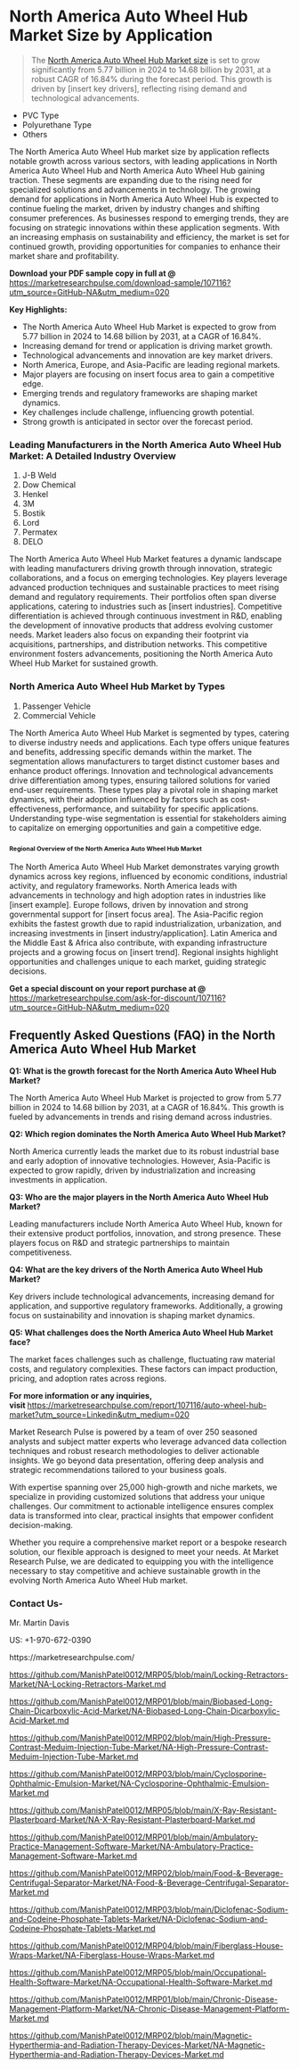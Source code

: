 <h1>North America Auto Wheel Hub Market&nbsp;Size by Application</h1><blockquote><p>The <a href="https://marketresearchpulse.com/download-sample/107116?utm_source=GitHub-NA&amp;utm_medium=020">North America Auto Wheel Hub Market size</a> is set to grow significantly from 5.77 billion in 2024 to 14.68 billion by 2031, at a robust CAGR of 16.84% during the forecast period. This growth is driven by [insert key drivers], reflecting rising demand and technological advancements.</p></blockquote><ul><li>PVC Type<li> Polyurethane Type<li> Others</li></ul><p>The North America Auto Wheel Hub market size by application reflects notable growth across various sectors, with leading applications in North America Auto Wheel Hub and North America Auto Wheel Hub gaining traction. These segments are expanding due to the rising need for specialized solutions and advancements in technology. The growing demand for applications in North America Auto Wheel Hub is expected to continue fueling the market, driven by industry changes and shifting consumer preferences. As businesses respond to emerging trends, they are focusing on strategic innovations within these application segments. With an increasing emphasis on sustainability and efficiency, the market is set for continued growth, providing opportunities for companies to enhance their market share and profitability.</p><p><strong>Download your PDF sample copy in full at @ </strong><a href="https://marketresearchpulse.com/download-sample/107116?utm_source=GitHub-NA&amp;utm_medium=020">https://marketresearchpulse.com/download-sample/107116?utm_source=GitHub-NA&amp;utm_medium=020</a></p><p><strong>Key Highlights: </strong></p><ul><li>The North America Auto Wheel Hub Market is expected to grow from 5.77 billion in 2024 to 14.68 billion by 2031, at a CAGR of 16.84%.</li><li>Increasing demand for trend or application is driving market growth.</li><li>Technological advancements and innovation are key market drivers.</li><li>North America, Europe, and Asia-Pacific are leading regional markets.</li><li>Major players are focusing on insert focus area to gain a competitive edge.</li><li>Emerging trends and regulatory frameworks are shaping market dynamics.</li><li>Key challenges include challenge, influencing growth potential.</li><li>Strong growth is anticipated in sector over the forecast period.</li></ul><h3>Leading Manufacturers in the North America Auto Wheel Hub Market: A Detailed Industry Overview</h3><ol><li>J-B Weld</li><li>Dow Chemical</li><li>Henkel</li><li>3M</li><li>Bostik</li><li>Lord</li><li>Permatex</li><li>DELO</li></ol><div class="flex max-w-full flex-col flex-grow"><div class="min-h-8 text-message flex w-full flex-col items-end gap-2 whitespace-normal break-words [.text-message+&amp;]:mt-5" dir="auto" data-message-author-role="assistant" data-message-id="fd8432e4-4910-450d-b182-61b7bfb0a01f" data-message-model-slug="gpt-4o"><div class="flex w-full flex-col gap-1 empty:hidden first:pt-[3px]"><div class="markdown prose w-full break-words dark:prose-invert light"><p>The North America Auto Wheel Hub Market features a dynamic landscape with leading manufacturers driving growth through innovation, strategic collaborations, and a focus on emerging technologies. Key players leverage advanced production techniques and sustainable practices to meet rising demand and regulatory requirements. Their portfolios often span diverse applications, catering to industries such as [insert industries]. Competitive differentiation is achieved through continuous investment in R&amp;D, enabling the development of innovative products that address evolving customer needs. Market leaders also focus on expanding their footprint via acquisitions, partnerships, and distribution networks. This competitive environment fosters advancements, positioning the North America Auto Wheel Hub Market for sustained growth.</p></div></div></div></div><h3>North America Auto Wheel Hub Market by Types</h3><ol><li>Passenger Vehicle<li> Commercial Vehicle</li></ol><div class="flex max-w-full flex-col flex-grow"><div class="min-h-8 text-message flex w-full flex-col items-end gap-2 whitespace-normal break-words [.text-message+&amp;]:mt-5" dir="auto" data-message-author-role="assistant" data-message-id="084470be-0bb7-4664-bddf-5156b4f41249" data-message-model-slug="gpt-4o-mini"><div class="flex w-full flex-col gap-1 empty:hidden first:pt-[3px]"><div class="markdown prose w-full break-words dark:prose-invert light"><p>The North America Auto Wheel Hub Market is segmented by types, catering to diverse industry needs and applications. Each type offers unique features and benefits, addressing specific demands within the market. The segmentation allows manufacturers to target distinct customer bases and enhance product offerings. Innovation and technological advancements drive differentiation among types, ensuring tailored solutions for varied end-user requirements. These types play a pivotal role in shaping market dynamics, with their adoption influenced by factors such as cost-effectiveness, performance, and suitability for specific applications. Understanding type-wise segmentation is essential for stakeholders aiming to capitalize on emerging opportunities and gain a competitive edge.</p></div></div></div></div><h3><span style="font-size: 11px;">Regional Overview of the North America Auto Wheel Hub Market</span></h3><div class="flex max-w-full flex-col flex-grow"><div class="min-h-8 text-message flex w-full flex-col items-end gap-2 whitespace-normal break-words [.text-message+&amp;]:mt-5" dir="auto" data-message-author-role="assistant" data-message-id="e9038762-ce64-4e30-91c9-9bd413514231" data-message-model-slug="gpt-4o-mini"><div class="flex w-full flex-col gap-1 empty:hidden first:pt-[3px]"><div class="markdown prose w-full break-words dark:prose-invert light"><p>The North America Auto Wheel Hub Market demonstrates varying growth dynamics across key regions, influenced by economic conditions, industrial activity, and regulatory frameworks. North America leads with advancements in technology and high adoption rates in industries like [insert example]. Europe follows, driven by innovation and strong governmental support for [insert focus area]. The Asia-Pacific region exhibits the fastest growth due to rapid industrialization, urbanization, and increasing investments in [insert industry/application]. Latin America and the Middle East &amp; Africa also contribute, with expanding infrastructure projects and a growing focus on [insert trend]. Regional insights highlight opportunities and challenges unique to each market, guiding strategic decisions.</p></div></div></div></div><p><strong>Get a special discount on your report purchase at @ </strong><a href="https://marketresearchpulse.com/ask-for-discount/107116?utm_source=GitHub-NA&amp;utm_medium=020">https://marketresearchpulse.com/ask-for-discount/107116?utm_source=GitHub-NA&amp;utm_medium=020</a></p><h2>Frequently Asked Questions (FAQ) in the North America Auto Wheel Hub Market</h2><p><strong>Q1: What is the growth forecast for the North America Auto Wheel Hub Market?</strong></p><p>The North America Auto Wheel Hub Market is projected to grow from 5.77 billion in 2024 to 14.68 billion by 2031, at a CAGR of 16.84%. This growth is fueled by advancements in trends and rising demand across industries.</p><p><strong>Q2: Which region dominates the North America Auto Wheel Hub Market?</strong></p><p>North America currently leads the market due to its robust industrial base and early adoption of innovative technologies. However, Asia-Pacific is expected to grow rapidly, driven by industrialization and increasing investments in application.</p><p><strong>Q3: Who are the major players in the North America Auto Wheel Hub Market?</strong></p><p>Leading manufacturers include North America Auto Wheel Hub, known for their extensive product portfolios, innovation, and strong presence. These players focus on R&amp;D and strategic partnerships to maintain competitiveness.</p><p><strong>Q4: What are the key drivers of the North America Auto Wheel Hub Market?</strong></p><p>Key drivers include technological advancements, increasing demand for application, and supportive regulatory frameworks. Additionally, a growing focus on sustainability and innovation is shaping market dynamics.</p><p><strong>Q5: What challenges does the North America Auto Wheel Hub Market face?</strong></p><p>The market faces challenges such as challenge, fluctuating raw material costs, and regulatory complexities. These factors can impact production, pricing, and adoption rates across regions.</p><p><strong>For more information or any inquiries, visit&nbsp;</strong><a href="https://marketresearchpulse.com/report/107116/auto-wheel-hub-market?utm_source=Linkedin&utm_medium=020">https://marketresearchpulse.com/report/107116/auto-wheel-hub-market?utm_source=Linkedin&utm_medium=020</a></p><p>Market Research Pulse is powered by a team of over 250 seasoned analysts and subject matter experts who leverage advanced data collection techniques and robust research methodologies to deliver actionable insights. We go beyond data presentation, offering deep analysis and strategic recommendations tailored to your business goals.</p><p>With expertise spanning over 25,000 high-growth and niche markets, we specialize in providing customized solutions that address your unique challenges. Our commitment to actionable intelligence ensures complex data is transformed into clear, practical insights that empower confident decision-making.</p><p>Whether you require a comprehensive market report or a bespoke research solution, our flexible approach is designed to meet your needs. At Market Research Pulse, we are dedicated to equipping you with the intelligence necessary to stay competitive and achieve sustainable growth in the evolving North America Auto Wheel Hub market.</p><h3><strong>Contact Us-</strong></h3><p>Mr. Martin Davis</p><p>US: +1-970-672-0390</p><p>https://marketresearchpulse.com/</p><p><a href="https://github.com/ManishPatel0012/MRP05/blob/main/Locking-Retractors-Market/NA-Locking-Retractors-Market.md">https://github.com/ManishPatel0012/MRP05/blob/main/Locking-Retractors-Market/NA-Locking-Retractors-Market.md</a></p><p><a href="https://github.com/ManishPatel0012/MRP01/blob/main/Biobased-Long-Chain-Dicarboxylic-Acid-Market/NA-Biobased-Long-Chain-Dicarboxylic-Acid-Market.md">https://github.com/ManishPatel0012/MRP01/blob/main/Biobased-Long-Chain-Dicarboxylic-Acid-Market/NA-Biobased-Long-Chain-Dicarboxylic-Acid-Market.md</a></p><p><a href="https://github.com/ManishPatel0012/MRP02/blob/main/High-Pressure-Contrast-Meduim-Injection-Tube-Market/NA-High-Pressure-Contrast-Meduim-Injection-Tube-Market.md">https://github.com/ManishPatel0012/MRP02/blob/main/High-Pressure-Contrast-Meduim-Injection-Tube-Market/NA-High-Pressure-Contrast-Meduim-Injection-Tube-Market.md</a></p><p><a href="https://github.com/ManishPatel0012/MRP03/blob/main/Cyclosporine-Ophthalmic-Emulsion-Market/NA-Cyclosporine-Ophthalmic-Emulsion-Market.md">https://github.com/ManishPatel0012/MRP03/blob/main/Cyclosporine-Ophthalmic-Emulsion-Market/NA-Cyclosporine-Ophthalmic-Emulsion-Market.md</a></p><p><a href="https://github.com/ManishPatel0012/MRP05/blob/main/X-Ray-Resistant-Plasterboard-Market/NA-X-Ray-Resistant-Plasterboard-Market.md">https://github.com/ManishPatel0012/MRP05/blob/main/X-Ray-Resistant-Plasterboard-Market/NA-X-Ray-Resistant-Plasterboard-Market.md</a></p><p><a href="https://github.com/ManishPatel0012/MRP01/blob/main/Ambulatory-Practice-Management-Software-Market/NA-Ambulatory-Practice-Management-Software-Market.md">https://github.com/ManishPatel0012/MRP01/blob/main/Ambulatory-Practice-Management-Software-Market/NA-Ambulatory-Practice-Management-Software-Market.md</a></p><p><a href="https://github.com/ManishPatel0012/MRP02/blob/main/Food-&-Beverage-Centrifugal-Separator-Market/NA-Food-&-Beverage-Centrifugal-Separator-Market.md">https://github.com/ManishPatel0012/MRP02/blob/main/Food-&-Beverage-Centrifugal-Separator-Market/NA-Food-&-Beverage-Centrifugal-Separator-Market.md</a></p><p><a href="https://github.com/ManishPatel0012/MRP03/blob/main/Diclofenac-Sodium-and-Codeine-Phosphate-Tablets-Market/NA-Diclofenac-Sodium-and-Codeine-Phosphate-Tablets-Market.md">https://github.com/ManishPatel0012/MRP03/blob/main/Diclofenac-Sodium-and-Codeine-Phosphate-Tablets-Market/NA-Diclofenac-Sodium-and-Codeine-Phosphate-Tablets-Market.md</a></p><p><a href="https://github.com/ManishPatel0012/MRP04/blob/main/Fiberglass-House-Wraps-Market/NA-Fiberglass-House-Wraps-Market.md">https://github.com/ManishPatel0012/MRP04/blob/main/Fiberglass-House-Wraps-Market/NA-Fiberglass-House-Wraps-Market.md</a></p><p><a href="https://github.com/ManishPatel0012/MRP05/blob/main/Occupational-Health-Software-Market/NA-Occupational-Health-Software-Market.md">https://github.com/ManishPatel0012/MRP05/blob/main/Occupational-Health-Software-Market/NA-Occupational-Health-Software-Market.md</a></p><p><a href="https://github.com/ManishPatel0012/MRP01/blob/main/Chronic-Disease-Management-Platform-Market/NA-Chronic-Disease-Management-Platform-Market.md">https://github.com/ManishPatel0012/MRP01/blob/main/Chronic-Disease-Management-Platform-Market/NA-Chronic-Disease-Management-Platform-Market.md</a></p><p><a href="https://github.com/ManishPatel0012/MRP02/blob/main/Magnetic-Hyperthermia-and-Radiation-Therapy-Devices-Market/NA-Magnetic-Hyperthermia-and-Radiation-Therapy-Devices-Market.md">https://github.com/ManishPatel0012/MRP02/blob/main/Magnetic-Hyperthermia-and-Radiation-Therapy-Devices-Market/NA-Magnetic-Hyperthermia-and-Radiation-Therapy-Devices-Market.md</a></p>
